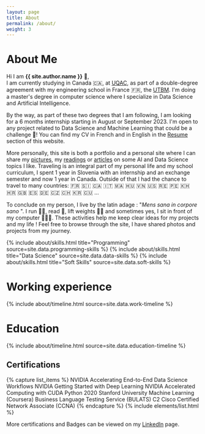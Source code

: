 ```yaml
---
layout: page
title: About
permalink: /about/
weight: 3
---
```


# **About Me**

Hi I am **{{ site.author.name }}** :wave:,<br>
I am currently studying in Canada :canada:, at <a href="https://www.uqac.ca/" target="_blank">UQAC</a>, as part of a double-degree agreement with my engineering school in France :fr:, the <a href="https://www.utbm.fr/" target="_blank">UTBM</a>. I'm doing a master's degree in computer science where I specialize in Data Science and Artificial Intelligence. 

By the way, as part of these two degrees that I am following, I am looking for a 6 months internship starting in August or September 2023. I'm open to any project related to Data Science and Machine Learning that could be a challenge 🦾! You can find my CV in French and in English in the <a href="https://clementdelteil.com/CV/" target="_blank">Resume</a> section of this website.

More personally, this site is both a portfolio and a personal site where I can share my <a href="https://clementdelteil.com/photography/" target="_blank">pictures</a>, my <a href="https://clementdelteil.com/reading/" target="_blank">readings</a> or <a href="https://clementdelteil.com/blog/" target="_blank">articles</a> on some AI and Data Science topics I like. Traveling is an integral part of my personal life and my school curriculum, I spent 1 year in Slovenia with an internship and an exchange semester and now 1 year in Canada. Outside of that I had the chance to travel to many countries: :fr: :slovenia: :canada: :it: :morocco: :hungary: :vietnam: :us: :reunion: :peru: :cambodia: :croatia: :gb: :es: :de: :czech_republic: :switzerland: :kr: :cuba: ...

To conclude on my person, I live by the latin adage : "<em>Mens sana in corpore sano</em> ". I run 🏃🏻, read 📔, lift weights 🏋🏻 and sometimes yes, I sit in front of my computer 👨🏻‍💻. These activities help me keep clear ideas for my projects and my life ! Feel free to browse through the site, I have shared photos and projects from my journey.


<div class="row">
{% include about/skills.html title="Programming" source=site.data.programming-skills %}
{% include about/skills.html title="Data Science" source=site.data.data-skills %}
{% include about/skills.html title="Soft Skills" source=site.data.soft-skills %}
</div>

# **Working experience**
<div class="row">
{% include about/timeline.html source=site.data.work-timeline %}
</div>

# **Education**
<div class="row">
{% include about/timeline.html source=site.data.education-timeline %}
</div>

<h2 class="mb-3">Certifications</h2>
{% capture list_items %}
NVIDIA Accelerating End-to-End Data Science Workflows
NVIDIA Getting Started with Deep Learning
NVIDIA Accelerated Computing with CUDA Python 2020
Stanford University Machine Learning (Coursera)
Business Language Testing Service (BULATS) C2
Cisco Certified Network Associate (CCNA)
{% endcapture %}
{% include elements/list.html %}

More certifications and Badges can be viewed on my <a href="https://www.linkedin.com/in/clementdelteil/details/certifications/" target="_blank">LinkedIn</a> page.
